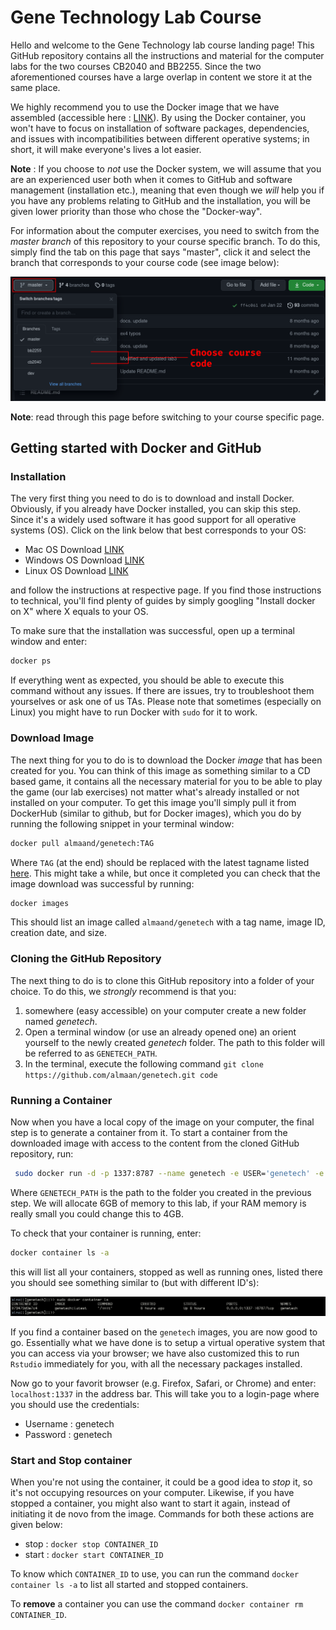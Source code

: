 # Gene Technology Lab Course

Hello and welcome to the Gene Technology lab course landing page! This GitHub
repository contains all the instructions and material for the computer labs for
the two courses CB2040 and BB2255. Since the two aforementioned courses have a
large overlap in content we store it at the same place.

We highly recommend you to use the Docker image that we have assembled
(accessible here :
[LINK](https://hub.docker.com/repository/docker/almaand/genetech)). By using the
Docker container, you won't have to focus on installation of software packages,
dependencies, and issues with incompatibilities between different operative
systems; in short, it will make everyone's lives a lot easier.

**Note** : If you choose to _not_ use the Docker system, we will assume that you
are an experienced user both when it comes to GitHub and software management
(installation etc.), meaning that even though we _will_ help you if you have 
any problems relating to GitHub and the installation, you will be given lower
priority than those who chose the "Docker-way".

For information about the computer exercises, you need to switch from the
_master branch_ of this repository to your course specific branch. To do this,
simply find the tab on this page that says "master", click it and select the
branch that corresponds to your course code (see image below):

![switch-branch](imgs/switch-branch.png)

**Note**: read through this page before switching to your course specific page.

## Getting started with Docker and GitHub


### Installation
The very first thing you need to do is to download and install Docker.
Obviously, if you already have Docker installed, you can skip this step. Since
it's a widely used software it has good support for all operative systems (OS).
Click on the link below that best corresponds to your OS:
- Mac OS Download [LINK](https://docs.docker.com/docker-for-mac/install/)
- Windows OS Download [LINK](https://docs.docker.com/docker-for-windows/install/)
- Linux OS Download [LINK](https://docs.docker.com/engine/install/)

and follow the instructions at respective page. If you find those instructions
to technical, you'll find plenty of guides by simply googling "Install docker on
X" where X equals to your OS.

To make sure that the installation was successful, open up a terminal window and enter:

```sh
docker ps 
```

If everything went as expected, you should be able to execute this command without any
issues. If there are issues, try to troubleshoot them yourselves or ask one of
us TAs. Please note that sometimes (especially on Linux) you might have to run Docker
with `sudo` for it to work.

### Download Image
The next thing for you to do is to download the Docker _image_ that has been
created for you. You can think of this image as something similar to a CD based
game, it contains all the necessary material for you to be able to play the game
(our lab exercises) not matter what's already installed or not installed on your
computer. To get this image you'll simply pull it from DockerHub (similar to
github, but for Docker images), which you do by running the following snippet in
your terminal window:

```sh
docker pull almaand/genetech:TAG
```

Where `TAG` (at the end) should be replaced with the latest tagname listed
[here](https://hub.docker.com/repository/registry-1.docker.io/almaand/genetech/tags?page=1&ordering=last_updated).
This might take a while, but once it completed you can check that the image
download was successful by running:

```sh
docker images
```
This should list an image called `almaand/genetech` with a tag name, image ID,
creation date, and size.

### Cloning the GitHub Repository
The next thing to do is to clone this GitHub repository into a folder of your
choice. To do this, we *strongly* recommend is that you:

1. somewhere (easy accessible) on your computer create a new folder named
_genetech_.
2. Open a terminal window (or use an already opened one) an orient yourself to
   the newly created _genetech_ folder. The path to this folder will be referred
   to as `GENETECH_PATH`.
3. In the terminal, execute the following command `git clone https://github.com/almaan/genetech.git code`

### Running a Container
Now when you have a local copy of the image on your computer, the final step is
to generate a container from it. To start a container from the downloaded image
with access to the content from the cloned GitHub repository, run:

```sh
 sudo docker run -d -p 1337:8787 --name genetech -e USER='genetech' -e PASSWORD='genetech' --memory=6g --mount type=bind,source=GENETECH_PATH,target=/home/genetech/code -e ROOT=TRUE almaand/genetech:TAG
```

Where `GENETECH_PATH` is the path to the folder you created in the previous
step. We will allocate 6GB of memory to this lab, if your RAM memory is really small
you could change this to 4GB.

To check that your container is running, enter:

```sh
docker container ls -a
```

this will list all your containers, stopped as well as running ones, listed
there you should see something similar to (but with different ID's):

![container listing](imgs/docker-list.png)

If you find a container based on the `genetech` images, you are now good to go.
Essentially what we have done is to setup a virtual operative system that you
can access via your browser; we have also customized this to run `Rstudio`
immediately for you, with all the necessary packages installed.

Now go to your favorit browser (e.g. Firefox, Safari, or Chrome) and enter:
`localhost:1337` in the address bar. This will take you to a login-page where
you should use the credentials:

- Username : genetech
- Password : genetech

### Start and Stop container
When you're not using the container, it could be a good idea to _stop_ it, so
it's not occupying resources on your computer. Likewise, if you have stopped a
container, you might also want to start it again, instead of initiating it de novo 
from the image. Commands for both these actions are given below:

- stop : `docker stop CONTAINER_ID`
- start : `docker start CONTAINER_ID`

To know which `CONTAINER_ID` to use, you can run the command `docker container
ls -a` to list all started and stopped containers.

To **remove** a container you can use the command `docker container rm
CONTAINER_ID`.
